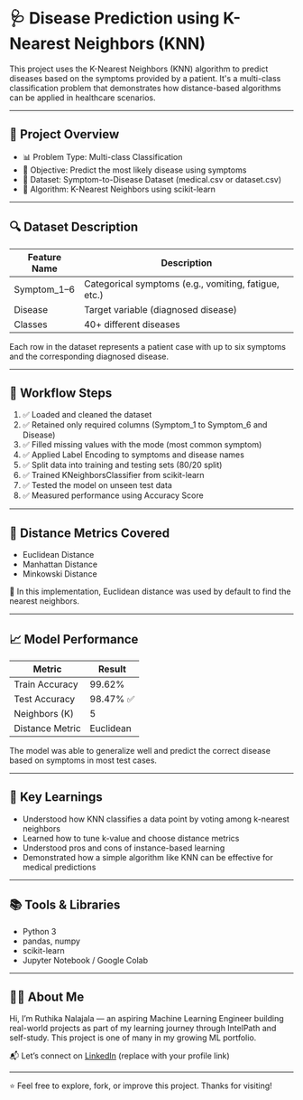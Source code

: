 # 🩺 Disease Prediction using K-Nearest Neighbors (KNN)

This project uses the K-Nearest Neighbors (KNN) algorithm to predict diseases based on the symptoms provided by a patient. It's a multi-class classification problem that demonstrates how distance-based algorithms can be applied in healthcare scenarios.

---

## 📁 Project Overview

- 📊 Problem Type: Multi-class Classification  
- 🎯 Objective: Predict the most likely disease using symptoms  
- 📂 Dataset: Symptom-to-Disease Dataset (medical.csv or dataset.csv)  
- 🧪 Algorithm: K-Nearest Neighbors using scikit-learn

---

## 🔍 Dataset Description

| Feature Name   | Description                             |
|----------------|------------------------------------------|
| Symptom_1–6    | Categorical symptoms (e.g., vomiting, fatigue, etc.) |
| Disease        | Target variable (diagnosed disease)      |
| Classes        | 40+ different diseases                   |

Each row in the dataset represents a patient case with up to six symptoms and the corresponding diagnosed disease.

---

## 🔧 Workflow Steps

1. ✅ Loaded and cleaned the dataset  
2. ✅ Retained only required columns (Symptom_1 to Symptom_6 and Disease)  
3. ✅ Filled missing values with the mode (most common symptom)  
4. ✅ Applied Label Encoding to symptoms and disease names  
5. ✅ Split data into training and testing sets (80/20 split)  
6. ✅ Trained KNeighborsClassifier from scikit-learn  
7. ✅ Tested the model on unseen test data  
8. ✅ Measured performance using Accuracy Score

---

## 📐 Distance Metrics Covered

- Euclidean Distance  
- Manhattan Distance  
- Minkowski Distance

🧪 In this implementation, Euclidean distance was used by default to find the nearest neighbors.

---

## 📈 Model Performance

| Metric          | Result        |
|------------------|---------------|
| Train Accuracy   | 99.62%        |
| Test Accuracy    | 98.47% ✅     |
| Neighbors (K)    | 5             |
| Distance Metric  | Euclidean     |

The model was able to generalize well and predict the correct disease based on symptoms in most test cases.

---

## 🧠 Key Learnings

- Understood how KNN classifies a data point by voting among k-nearest neighbors  
- Learned how to tune k-value and choose distance metrics  
- Understood pros and cons of instance-based learning  
- Demonstrated how a simple algorithm like KNN can be effective for medical predictions

---

## 📚 Tools & Libraries

- Python 3  
- pandas, numpy  
- scikit-learn  
- Jupyter Notebook / Google Colab


---

## 🙋‍♀️ About Me

Hi, I’m Ruthika Nalajala — an aspiring Machine Learning Engineer building real-world projects as part of my learning journey through IntelPath and self-study. This project is one of many in my growing ML portfolio.

📬 Let’s connect on [LinkedIn](https://linkedin.com/in/ruthika-nalajala-73127628b) (replace with your profile link)

---

⭐ Feel free to explore, fork, or improve this project. Thanks for visiting!

